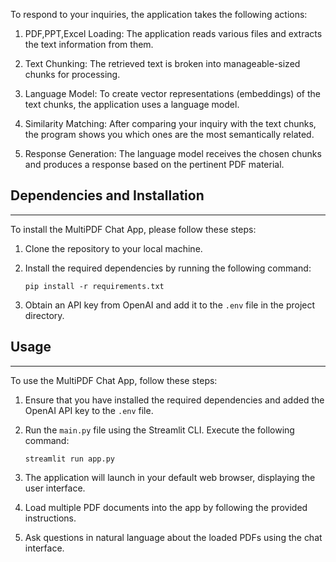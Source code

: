 
To respond to your inquiries, the application takes the following actions:


1. PDF,PPT,Excel Loading: The application reads various files and extracts the text information from them.


2. Text Chunking: The retrieved text is broken into manageable-sized chunks for processing.


3. Language Model: To create vector representations (embeddings) of the text chunks, the application uses a language model.


4. Similarity Matching: After comparing your inquiry with the text chunks, the program shows you which ones are the most semantically related.


5. Response Generation: The language model receives the chosen chunks and produces a response based on the pertinent PDF material.

## Dependencies and Installation
----------------------------
To install the MultiPDF Chat App, please follow these steps:

1. Clone the repository to your local machine.

2. Install the required dependencies by running the following command:
   ```
   pip install -r requirements.txt
   ```

3. Obtain an API key from OpenAI and add it to the `.env` file in the project directory.

## Usage
-----
To use the MultiPDF Chat App, follow these steps:

1. Ensure that you have installed the required dependencies and added the OpenAI API key to the `.env` file.

2. Run the `main.py` file using the Streamlit CLI. Execute the following command:
   ```
   streamlit run app.py
   ```

3. The application will launch in your default web browser, displaying the user interface.

4. Load multiple PDF documents into the app by following the provided instructions.

5. Ask questions in natural language about the loaded PDFs using the chat interface.

